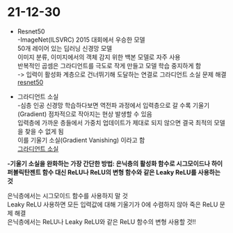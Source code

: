 21-12-30
===
- Resnet50  
-ImageNet(ILSVRC) 2015 대회에서 우승한 모델  
 50개 레이어 있는 딥러닝 신경망 모델  
 이미지 분류, 이미지에서의 객체 감지 위한 백본 모델로 자주 사용  
 반복적인 곱셈은 그라디언트를 극도로 작게 만들고 모델 학습 중지하게 함  
 -> 입력이 활성화 계층으로 건너뛰기해 도달하는 연결로 그라디언트 소실 문제 해결  
 [resnet50](https://www.annytab.com/resnet50-image-classification-in-python/)  
  
  
- 그라디언트 소실  
-심층 인공 신경망 학습하다보면 역전파 과정에서 입력층으로 갈 수록 기울기(Gradient) 점차적으로 작아지는 현상 발생할 수 있음  
입력층에 가까운 층들에서 가중치 업데이트가 제대로 되지 않으면 결국 최적의 모델을 찾을 수 없게 됨  
이를 기울기 소실(Gradient Vanishing) 이라고 함  
[그라디언트 소실](https://wikidocs.net/61375)  
  
**-기울기 소실을 완화하는 가장 간단한 방법: 은닉층의 활성화 함수로 시그모이드나 하이퍼볼릭탄젠트 함수 대신 ReLU나 ReLU의 변형 함수와 같은 Leaky ReLU를 사용하는 것**  
  
은닉층에서는 시그모이드 함수를 사용하지 말 것  
Leaky ReLU 사용하면 모든 입력값에 대해 기울기가 0에 수렴하지 않아 죽은 ReLU 문제 해결  
은닉층에서는 ReLU나 Leaky ReLU와 같은 ReLU 함수의 변형 사용할 것!!  

